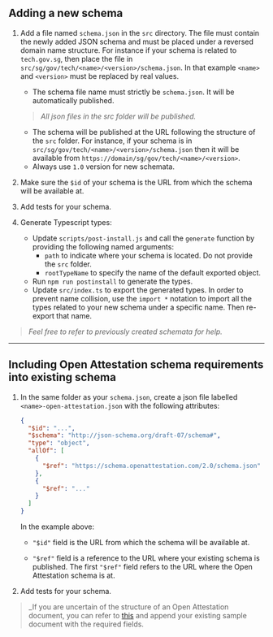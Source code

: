 ## Adding a new schema

1. Add a file named `schema.json` in the `src` directory. The file must contain the newly added JSON schema and must be placed under a reversed domain name structure. For instance if your schema is related to `tech.gov.sg`, then place the file in `src/sg/gov/tech/<name>/<version>/schema.json`. In that example `<name>` and `<version>` must be replaced by real values.

   - The schema file name must strictly be `schema.json`. It will be automatically published.

   > _All json files in the src folder will be published._

   - The schema will be published at the URL following the structure of the `src` folder. For instance, if your schema is in `src/sg/gov/tech/<name>/<version>/schema.json` then it will be available from `https://domain/sg/gov/tech/<name>/<version>`.
   - Always use `1.0` version for new schemata.

1. Make sure the `$id` of your schema is the URL from which the schema will be available at.
1. Add tests for your schema.
1. Generate Typescript types:
   - Update `scripts/post-install.js` and call the `generate` function by providing the following named arguments:
     - `path` to indicate where your schema is located. Do not provide the `src` folder.
     - `rootTypeName` to specify the name of the default exported object.
   - Run `npm run postinstall` to generate the types.
   - Update `src/index.ts` to export the generated types. In order to prevent name collision, use the `import *` notation to import all the types related to your new schema under a specific name. Then re-export that name.

> _Feel free to refer to previously created schemata for help._

---

## Including Open Attestation schema requirements into existing schema

1. In the same folder as your `schema.json`, create a json file labelled `<name>-open-attestation.json` with the following attributes:

   ```json
   {
     "$id": "...",
     "$schema": "http://json-schema.org/draft-07/schema#",
     "type": "object",
     "allOf": [
       {
         "$ref": "https://schema.openattestation.com/2.0/schema.json"
       },
       {
         "$ref": "..."
       }
     ]
   }
   ```
    In the example above:

    - `"$id"` field is the URL from which the schema will be available at.

    - `"$ref"` field is a reference to the URL where your existing schema is published. The first `"$ref"` field refers to the URL where the Open Attestation schema is at.

1. Add tests for your schema.

>_If you are uncertain of the structure of an Open Attestation document, you can refer to [this](https://openattestation.com/docs/verifiable-document/raw-document) and append your existing sample document with the required fields.
```
